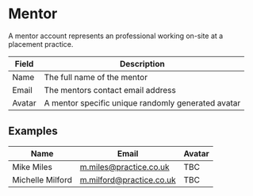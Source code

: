 # Mentor

A mentor account represents an professional working on-site at a placement practice.

| Field | Description |
| ----- | ----------- |
| Name | The full name of the mentor |
| Email | The mentors contact email address |
| Avatar | A mentor specific unique randomly generated avatar |


## Examples

| Name | Email | Avatar |
| ---- | ----- | ------ |
| Mike Miles | m.miles@practice.co.uk | TBC |
| Michelle Milford | m.milford@practice.co.uk | TBC |

